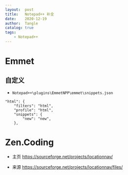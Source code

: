 ```yaml
---
layout:  post
title:   Notepad++ 补全
date:    2020-12-19
author:  Tangle
catalog: true
tags:
    - Notepad++
---
```


# Emmet

## 自定义

- `Notepad++\plugins\EmmetNPP\emmet\snippets.json`

```
"html": {
    "filters": "html",
    "profile": "html",
    "snippets": {
        "new": "new",
    },
```

# Zen.Coding

- 主页 <https://sourceforge.net/projects/locationnav/>

- 来源 <https://sourceforge.net/projects/locationnav/files/>


